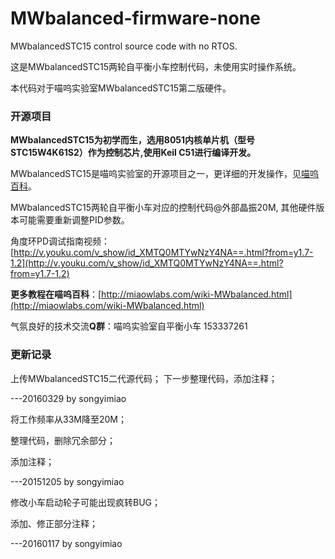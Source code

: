 # MWbalanced-firmware-none

MWbalancedSTC15 control source code with no RTOS.

这是MWbalancedSTC15两轮自平衡小车控制代码，未使用实时操作系统。

本代码对于喵呜实验室MWbalancedSTC15第二版硬件。

### 开源项目

**MWbalancedSTC15为初学而生，选用8051内核单片机（型号STC15W4K61S2）作为控制芯片,使用Keil C51进行编译开发。**

MWbalancedSTC15是喵呜实验室的开源项目之一，更详细的开发操作，见[喵呜百科](http://miaowlabs.com/wiki-MWbalanced.html)。

MWbalancedSTC15两轮自平衡小车对应的控制代码@外部晶振20M, 其他硬件版本可能需要重新调整PID参数。

角度环PD调试指南视频：[http://v.youku.com/v_show/id_XMTQ0MTYwNzY4NA==.html?from=y1.7-1.2](http://v.youku.com/v_show/id_XMTQ0MTYwNzY4NA==.html?from=y1.7-1.2)

**更多教程在喵呜百科**：[http://miaowlabs.com/wiki-MWbalanced.html](http://miaowlabs.com/wiki-MWbalanced.html)

气氛良好的技术交流**Q群**：喵呜实验室自平衡小车 153337261

### 更新记录

上传MWbalancedSTC15二代源代码；
下一步整理代码，添加注释；

---20160329 by songyimiao


将工作频率从33M降至20M；

整理代码，删除冗余部分；

添加注释；

---20151205 by songyimiao

修改小车启动轮子可能出现疯转BUG；

添加、修正部分注释；

---20160117 by songyimiao